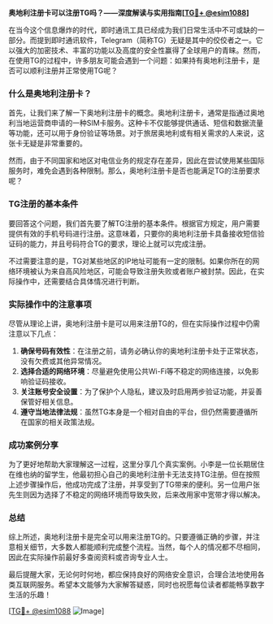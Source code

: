 **奥地利注册卡可以注册TG吗？——深度解读与实用指南[[TG💪+ @esim1088](https://t.me/s/esim1088)]**

在当今这个信息爆炸的时代，即时通讯工具已经成为我们日常生活中不可或缺的一部分。而提到即时通讯软件，Telegram（简称TG）无疑是其中的佼佼者之一。它以强大的加密技术、丰富的功能以及高度的安全性赢得了全球用户的青睐。然而，在使用TG的过程中，许多朋友可能会遇到一个问题：如果持有奥地利注册卡，是否可以顺利注册并正常使用TG呢？

### 什么是奥地利注册卡？

首先，让我们来了解一下奥地利注册卡的概念。奥地利注册卡，通常是指通过奥地利当地运营商申请的一种SIM卡服务。这种卡不仅能够提供通话、短信和数据流量等功能，还可以用于身份验证等场景。对于旅居奥地利或有相关需求的人来说，这张卡无疑是非常重要的。

然而，由于不同国家和地区对电信业务的规定存在差异，因此在尝试使用某些国际服务时，难免会遇到各种限制。那么，奥地利注册卡是否也能满足TG的注册要求呢？

### TG注册的基本条件

要回答这个问题，我们首先要了解TG注册的基本条件。根据官方规定，用户需要提供有效的手机号码进行注册。这意味着，只要你的奥地利注册卡具备接收短信验证码的能力，并且号码符合TG的要求，理论上就可以完成注册。

不过需要注意的是，TG对某些地区的IP地址可能有一定的限制。如果你所在的网络环境被认为来自高风险地区，可能会导致注册失败或者账户被封禁。因此，在实际操作中，还需要结合具体情况进行判断。

### 实际操作中的注意事项

尽管从理论上讲，奥地利注册卡是可以用来注册TG的，但在实际操作过程中仍需注意以下几点：

1. **确保号码有效性**：在注册之前，请务必确认你的奥地利注册卡处于正常状态，没有欠费或其他异常情况。
2. **选择合适的网络环境**：尽量避免使用公共Wi-Fi等不稳定的网络连接，以免影响验证码接收。
3. **关注账号安全设置**：为了保护个人隐私，建议及时启用两步验证功能，并妥善保管好相关信息。
4. **遵守当地法律法规**：虽然TG本身是一个相对自由的平台，但仍然需要遵循所在国家的相关政策法规。

### 成功案例分享

为了更好地帮助大家理解这一过程，这里分享几个真实案例。小李是一位长期居住在维也纳的留学生，他最初担心自己的奥地利注册卡无法支持TG注册。但在按照上述步骤操作后，他成功完成了注册，并享受到了TG带来的便利。另一位用户张先生则因为选择了不稳定的网络环境而导致失败，后来改用家中宽带才得以解决。

### 总结

综上所述，奥地利注册卡是完全可以用来注册TG的。只要遵循正确的步骤，并注意相关细节，大多数人都能顺利完成整个流程。当然，每个人的情况都不尽相同，因此在实际操作前最好多查阅资料或咨询专业人士。

最后提醒大家，无论何时何地，都应保持良好的网络安全意识，合理合法地使用各类互联网服务。希望本文能够为大家解答疑惑，同时也祝愿每位读者都能畅享数字生活的乐趣！

[[TG💪+ @esim1088](https://t.me/s/esim1088) ![Image](https://i.postimg.cc/4NQfJmqS/Snipaste-2025-05-13-00-14-12.png)]